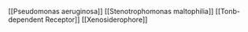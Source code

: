[[Pseudomonas aeruginosa]]
[[Stenotrophomonas maltophilia]]
[[Tonb-dependent Receptor]]
[[Xenosiderophore]]

